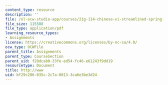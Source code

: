 ```yaml
---
content_type: resource
description: ''
file: /ol-ocw-studio-app/courses/21g-114-chinese-vi-streamlined-spring-2005/bf29c286035c2c7a00133ca6e3be3d24_MIT21G_114S05_2_07j.pdf
file_size: 115588
file_type: application/pdf
learning_resource_types:
- Assignments
license: https://creativecommons.org/licenses/by-nc-sa/4.0/
ocw_type: OCWFile
parent_title: Assignments
parent_type: CourseSection
parent_uid: f20dcab0-33fe-ed54-fc46-e61243f9dd19
resourcetype: Document
title: http://www
uid: bf29c286-035c-2c7a-0013-3ca6e3be3d24
---
```

